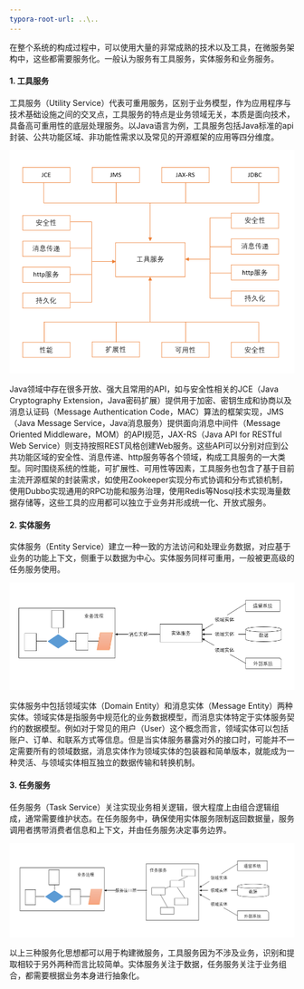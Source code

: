 ```yaml
---
typora-root-url: ..\..
---
```


在整个系统的构成过程中，可以使用大量的非常成熟的技术以及工具，在微服务架构中，这些都需要服务化。一般认为服务有工具服务，实体服务和业务服务。

#### 1. 工具服务

工具服务（Utility Service）代表可重用服务，区别于业务模型，作为应用程序与技术基础设施之间的交叉点，工具服务的特点是业务领域无关，本质是面向技术，具备高可重用性的底层处理服务。以Java语言为例，工具服务包括Java标准的api封装、公共功能区域、非功能性需求以及常见的开源框架的应用等四分维度。

![java工具服务](/KnowHow/images/02/java工具服务.png)

Java领域中存在很多开放、强大且常用的API，如与安全性相关的JCE（Java Cryptography Extension，Java密码扩展）提供用于加密、密钥生成和协商以及消息认证码（Message Authentication Code，MAC）算法的框架实现，JMS（Java Message Service，Java消息服务）提供面向消息中间件（Message Oriented Middleware，MOM）的API规范，JAX-RS（Java API for RESTful Web Service）则支持按照REST风格创建Web服务。这些API可以分别对应到公共功能区域的安全性、消息传递、http服务等各个领域，构成工具服务的一大类型。同时围绕系统的性能，可扩展性、可用性等因素，工具服务也包含了基于目前主流开源框架的封装需求，如使用Zookeeper实现分布式协调和分布式锁机制，使用Dubbo实现通用的RPC功能和服务治理，使用Redis等Nosql技术实现海量数据存储等，这些工具的应用都可以独立于业务并形成统一化、开放式服务。

#### 2. 实体服务

实体服务（Entity Service）建立一种一致的方法访问和处理业务数据，对应基于业务的功能上下文，侧重于以数据为中心。实体服务同样可重用，一般被更高级的任务服务使用。

![实体服务](/KnowHow/images/02/实体服务.png)

实体服务中包括领域实体（Domain Entity）和消息实体（Message Entity）两种实体。领域实体是指服务中规范化的业务数据模型，而消息实体特定于实体服务契约的数据模型。例如对于常见的用户（User）这个概念而言，领域实体可以包括账户、订单、和联系方式等信息。但是当实体服务暴露对外的接口时，可能并不一定需要所有的领域数据，消息实体作为领域实体的包装器和简单版本，就能成为一种灵活、与领域实体相互独立的数据传输和转换机制。

#### 3. 任务服务

任务服务（Task Service）关注实现业务相关逻辑，很大程度上由组合逻辑组成，通常需要维护状态。在任务服务中，确保使用实体服务限制返回数据量，服务调用者携带消费者信息和上下文，并由任务服务决定事务边界。

![任务服务](/KnowHow/images/02/任务服务.png)

以上三种服务化思想都可以用于构建微服务，工具服务因为不涉及业务，识别和提取相较于另外两种而言比较简单。实体服务关注于数据，任务服务关注于业务组合，都需要根据业务本身进行抽象化。